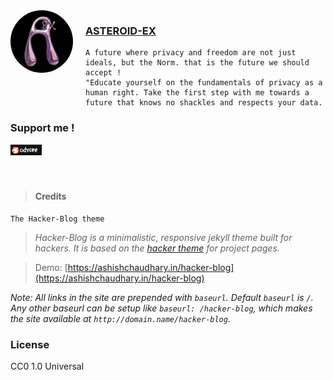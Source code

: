 <div style="float: left; margin-right: 20px;">
  <img src="assets/img/asteroidex-logo.png" alt="Image Description" width="100" height="100" style="border-radius: 50%; overflow: hidden;">
</div>


### [ASTEROID-EX](asteroidex.com)
```
A future where privacy and freedom are not just ideals, but the Norm. that is the future we should accept !
"Educate yourself on the fundamentals of privacy as a human right. Take the first step with me towards a future that knows no shackles and respects your data.
```

### Support me !

<div >
  <img src="assets/img/odysee.png" alt="Image Description" style="width: 10%; height: 10%; object-fit: cover;">
</div>

<br>

<br>



> #### Credits 

`The Hacker-Blog theme`

>*Hacker-Blog is a minimalistic, responsive jekyll theme built for hackers. It is based on the [hacker theme](https://github.com/pages-themes/hacker) for project pages.*

>Demo: [https://ashishchaudhary.in/hacker-blog](https://ashishchaudhary.in/hacker-blog)


*Note: All links in the site are prepended with `baseurl`. Default `baseurl` is `/`. Any other baseurl can be setup like `baseurl: /hacker-blog`, which makes the site available at `http://domain.name/hacker-blog`.*

### License

 CC0 1.0 Universal
